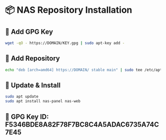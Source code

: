 # 📦 NAS Repository Installation

## 🔐 Add GPG Key
```bash
wget -qO - https://DOMAIN/KEY.gpg | sudo apt-key add -
```

## 📁 Add Repository
```bash
echo "deb [arch=amd64] https://DOMAIN/ stable main" | sudo tee /etc/apt/sources.list.d/nas-repo.list
```

## 🔄 Update & Install
```bash
sudo apt update
sudo apt install nas-panel nas-web
```

## 🔑 GPG Key ID: F5346BDE8A82F78F7BC8C4A5ADAC6735A74C7E45
